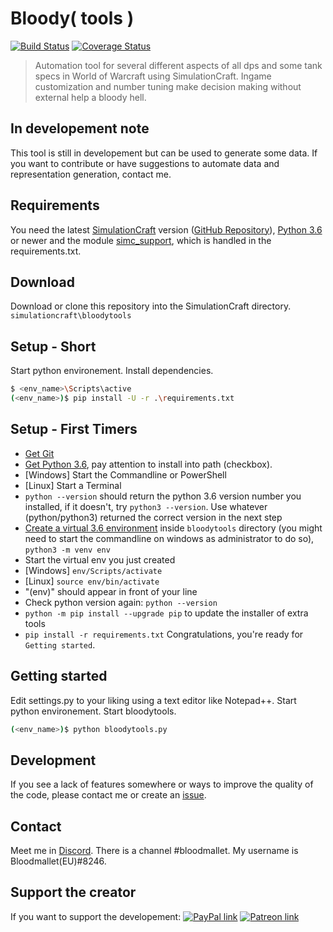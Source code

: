 Bloody( tools )
===========
[![Build Status](https://travis-ci.org/Bloodmallet/bloodytools.svg?branch=dev)](https://travis-ci.org/Bloodmallet/bloodytools) [![Coverage Status](https://coveralls.io/repos/github/Bloodmallet/bloodytools/badge.svg?branch=dev)](https://coveralls.io/github/Bloodmallet/bloodytools?branch=dev)

> Automation tool for several different aspects of all dps and some tank specs in World of Warcraft using SimulationCraft. Ingame customization and number tuning make decision making without external help a bloody hell.

## In developement note
This tool is still in developement but can be used to generate some data. If you want to contribute or have suggestions to automate data and representation generation, contact me.

## Requirements
You need the latest [SimulationCraft](http://downloads.simulationcraft.org/?C=M;O=D) version ([GitHub Repository](https://github.com/simulationcraft/simc)), [Python 3.6](https://www.python.org/downloads/) or newer and the module [simc_support](https://github.com/Bloodmallet/simc_support), which is handled in the requirements.txt.

## Download
Download or clone this repository into the SimulationCraft directory. `simulationcraft\bloodytools`

## Setup - Short
Start python environement. Install dependencies.
```sh
$ <env_name>\Scripts\active
(<env_name>)$ pip install -U -r .\requirements.txt
```

## Setup - First Timers
 - [Get Git](https://gitforwindows.org/)
 - [Get Python 3.6](https://www.python.org/downloads/), pay attention to install into path (checkbox).
 - [Windows] Start the Commandline or PowerShell
 - [Linux] Start a Terminal
 - `python --version` should return the python 3.6 version number you installed, if it doesn't, try `python3 --version`. Use whatever (python/python3) returned the correct version in the next step
 - [Create a virtual 3.6 environment](https://docs.python.org/3/library/venv.html) inside `bloodytools` directory (you might need to start the commandline on windows as administrator to do so), `python3 -m venv env`
 - Start the virtual env you just created
 - [Windows] `env/Scripts/activate`
 - [Linux] `source env/bin/activate`
 - "(env)" should appear in front of your line
 - Check python version again: `python --version`
 - `python -m pip install --upgrade pip` to update the installer of extra tools
 - `pip install -r requirements.txt`
Congratulations, you're ready for `Getting started`.

## Getting started
Edit settings.py to your liking using a text editor like Notepad++. Start python environement. Start bloodytools.
```sh
(<env_name>)$ python bloodytools.py
```

## Development
If you see a lack of features somewhere or ways to improve the quality of the code, please contact me or create an [issue](https://github.com/Bloodmallet/bloodytools/issues).

## Contact
Meet me in [Discord](https://discord.gg/tFR2uvK). There is a channel #bloodmallet. My username is Bloodmallet(EU)#8246.

## Support the creator
If you want to support the developement: [![PayPal link](https://img.shields.io/badge/PayPal-donate-blue.svg)](https://www.paypal.me/bloodmallet) [![Patreon link](https://img.shields.io/badge/Patreon-pledge-blue.svg)](https://www.patreon.com/bloodmallet)

